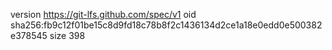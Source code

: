 version https://git-lfs.github.com/spec/v1
oid sha256:fb9c12f01be15c8d9fd18c78b8f2c1436134d2ce1a18e0edd0e500382e378545
size 398
